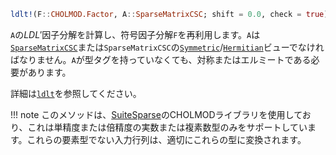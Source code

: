 ```julia
ldlt!(F::CHOLMOD.Factor, A::SparseMatrixCSC; shift = 0.0, check = true) -> CHOLMOD.Factor
```

`A`の$LDL'$因子分解を計算し、符号因子分解`F`を再利用します。`A`は[`SparseMatrixCSC`](@ref)または`SparseMatrixCSC`の[`Symmetric`](@ref)/[`Hermitian`](@ref)ビューでなければなりません。`A`が型タグを持っていなくても、対称またはエルミートである必要があります。

詳細は[`ldlt`](@ref)を参照してください。

!!! note
    このメソッドは、[SuiteSparse](https://github.com/DrTimothyAldenDavis/SuiteSparse)のCHOLMODライブラリを使用しており、これは単精度または倍精度の実数または複素数型のみをサポートしています。これらの要素型でない入力行列は、適切にこれらの型に変換されます。

